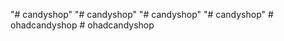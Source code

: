 "# candyshop" 
"# candyshop" 
"# candyshop" 
"# candyshop" 
#   o h a d c a n d y s h o p  
 #   o h a d c a n d y s h o p  
 